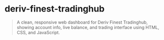 # deriv-finest-tradinghub
 > A clean, responsive web dashboard for Deriv Finest Tradinghub, showing account info, live balance, and trading interface using HTML, CSS, and JavaScript.
